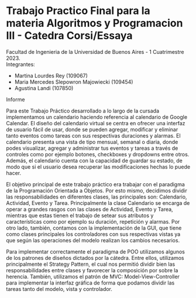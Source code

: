 # Trabajo Practico Final para la materia Algoritmos y Programacion III - Catedra Corsi/Essaya
Facultad de Ingenieria de la Universidad de Buenos Aires - 1 Cuatrimestre 2023. <br>
Integrantes:
- Martina Lourdes Rey (109067)
- Maria Mercedes Slepowron Majowiecki (109454) 
- Agustina Landi (107850)

Informe

Para este Trabajo Práctico desarrollado a lo largo de la cursada implementamos un calendario haciendo referencia al calendario de Google Calendar. El diseño del calendario virtual se centra en ofrecer una interfaz de usuario fácil de usar, donde se pueden agregar, modificar y eliminar tanto eventos como tareas con sus respectivas duraciones y alarmas. El calendario presenta una vista de tipo mensual, semanal o diaria, donde podes visualizar, agregar y administrar tus eventos y tareas a través de controles como por ejemplo botones, checkboxes y dropdowns entre otros. Además, el calendario cuenta con la capacidad de guardar su estado, de modo que si el usuario desea recuperar las modificaciones hechas lo puede hacer.

El objetivo principal de este trabajo práctico era trabajar con el paradigma de la Programación Orientada a Objetos. Por esto mismo, decidimos dividir las responsabilidades en diferentes clases, las principales son: Calendario, Actividad, Evento y Tarea. Principalmente la clase Calendario se encarga de operar a grandes rasgos con las clases de Actividad, Evento y Tarea, mientras que estas tienen el trabajo de setear sus atributos y características como por ejemplo su duración, repetición y alarmas. Por otro lado, también, contamos con la implementación de la GUI, que tiene como clases principales los controladores con sus respectivas vistas ya que según las operaciones del modelo realizan los cambios necesarios.

Para implementar correctamente el paradigma de POO utilizamos algunos de los patrones de diseños dictados por la cátedra. Entre ellos, utilizamos principalmente el Strategy Pattern, el cual nos permitió dividir bien las responsabilidades entre clases y favorecer la composición por sobre la herencia. También, utilizamos el patrón de MVC: Model-View-Controller para implementar la interfaz gráfica de forma que podamos dividir las tareas tanto del modelo, vista y controlador.


